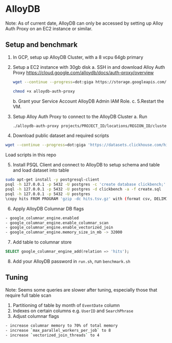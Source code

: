 # AlloyDB

Note: As of current date, AlloyDB can only be accessed by setting up Alloy Auth Proxy on an EC2 instance or similar.


## Setup and benchmark

1. In GCP, setup up AlloyDB Cluster, with a 8 vcpu 64gb primary

2. Setup a EC2 instance with 30gb disk
	a. SSH in and download Alloy Auth Proxy https://cloud.google.com/alloydb/docs/auth-proxy/overview
	```bash
	wget --continue --progress=dot:giga https://storage.googleapis.com/alloydb-auth-proxy/v1.5.0/alloydb-auth-proxy.linux.amd64 -O alloydb-auth-proxy

	chmod +x alloydb-auth-proxy
	```

	b. Grant your Service Account AlloyDB Admin IAM Role.
	c. 5.Restart the VM.

3. Setup Alloy Auth Proxy to connect to the AlloyDB Cluster
	a. Run
	```bash
	./alloydb-auth-proxy projects/PROJECT_ID/locations/REGION_ID/clusters/CLUSTER_ID/instances/INSTANCE_ID
	```
	  
4. Download public dataset and required scripts
```bash
wget --continue --progress=dot:giga 'https://datasets.clickhouse.com/hits_compatible/hits.tsv.gz'
```
Load scripts in this repo

5. Install PSQL Client and connect to AlloyDB to setup schema and table and load dataset into table
```bash
sudo apt-get install -y postgresql-client
psql -h 127.0.0.1 -p 5432 -U postgres -c 'create database clickbench;'
psql -h 127.0.0.1 -p 5432 -U postgres -d clickbench -a -f create.sql
psql -h 127.0.0.1 -p 5432 -U postgres
\copy hits FROM PROGRAM 'gzip -dc hits.tsv.gz' with (format csv, DELIMITER E'\t', HEADER TRUE);
```

6. Apply AlloyDB Columnar DB flags
  ```bash
  - google_columnar_engine.enabled
  - google_columnar_engine.enable_columnar_scan
  - google_columnar_engine.enable_vectorized_join
  - google_columnar_engine.memory_size_in_mb -> 32000
  ```

7. Add table to columnar store
```sql
SELECT google_columnar_engine_add(relation => 'hits');
```

8. Add your AlloyDB password in `run.sh`, run `benchmark.sh`

## Tuning

Note: Seems some queries are slower after tuning, especially those that require full table scan

1. Partitioning of table by month of `EventDate` column
2. Indexes on certain columns e.g.  `UserID` and `SearchPhrase`
3. Adjust columnar flags
```bash
- increase columnar memory to 70% of total memory
- increase `max_parallel_workers_per_job` to 8
- increase `vectorized_join_threads` to 4
```
